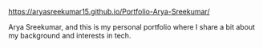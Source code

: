  https://aryasreekumar15.github.io/Portfolio-Arya-Sreekumar/

Arya Sreekumar, and this is my personal portfolio where I share a bit about my background and interests in tech.
